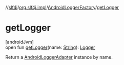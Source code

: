 //[slf4j](../../../index.md)/[org.slf4j.impl](../index.md)/[AndroidLoggerFactory](index.md)/[getLogger](get-logger.md)

# getLogger

[androidJvm]\
open fun [getLogger](get-logger.md)(name: [String](https://developer.android.com/reference/kotlin/java/lang/String.html)): [Logger](../../../../logging_from_slf4j/org.slf4j/-logger/index.md)

Return a [AndroidLoggerAdapter](../../../../slf4j/org.slf4j.impl/-android-logger-adapter/index.md) instance by name.

